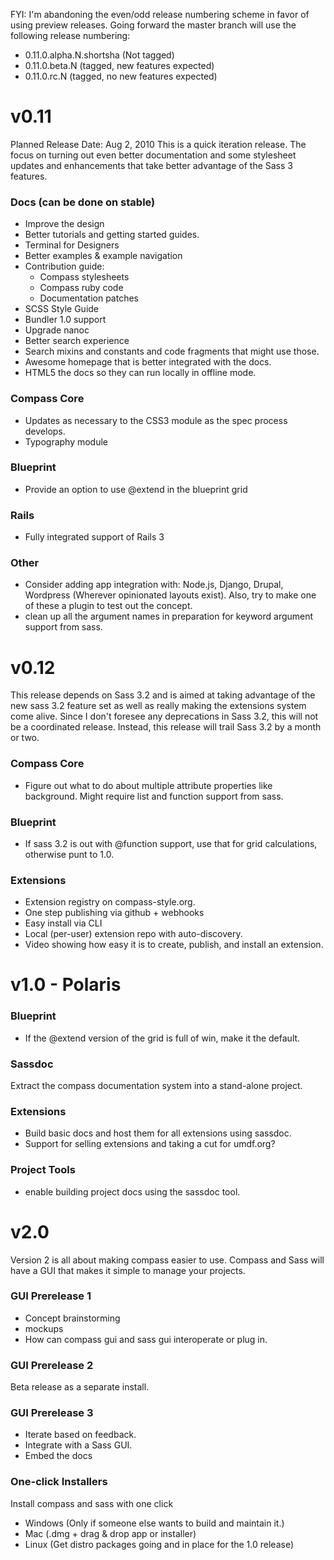 FYI: I'm abandoning the even/odd release numbering scheme in favor of using preview releases. Going forward the master branch will use the following release numbering:

* 0.11.0.alpha.N.shortsha (Not tagged)
* 0.11.0.beta.N (tagged, new features expected)
* 0.11.0.rc.N (tagged, no new features expected)

v0.11
=====
Planned Release Date: Aug 2, 2010
This is a quick iteration release. The focus on turning out
even better documentation and some stylesheet updates and
enhancements that take better advantage of the Sass 3 features.

### Docs (can be done on stable)

* Improve the design
* Better tutorials and getting started guides.
* Terminal for Designers
* Better examples & example navigation
* Contribution guide:
  * Compass stylesheets
  * Compass ruby code
  * Documentation patches
* SCSS Style Guide
* Bundler 1.0 support
* Upgrade nanoc
* Better search experience
* Search mixins and constants and code fragments that might use those.
* Awesome homepage that is better integrated with the docs.
* HTML5 the docs so they can run locally in offline mode.

### Compass Core

* Updates as necessary to the CSS3 module as the spec process develops.
* Typography module

### Blueprint

* Provide an option to use @extend in the blueprint grid

### Rails

* Fully integrated support of Rails 3

### Other

* Consider adding app integration with: Node.js, Django, Drupal, Wordpress
  (Wherever opinionated layouts exist). Also, try to make one of these a plugin
  to test out the concept.
* clean up all the argument names in preparation for keyword argument support from sass.

v0.12 
=====

This release depends on Sass 3.2 and is aimed at taking advantage of
the new sass 3.2 feature set as well as really making the extensions
system come alive. Since I don't foresee any deprecations in Sass 3.2,
this will not be a coordinated release. Instead, this release will
trail Sass 3.2 by a month or two.

### Compass Core

* Figure out what to do about multiple attribute properties like background.
  Might require list and function support from sass.

### Blueprint

* If sass 3.2 is out with @function support, use that for grid
  calculations, otherwise punt to 1.0.

### Extensions

* Extension registry on compass-style.org.
* One step publishing via github + webhooks
* Easy install via CLI
* Local (per-user) extension repo with auto-discovery.
* Video showing how easy it is to create, publish, and install an extension.


v1.0 - Polaris
==============

### Blueprint

* If the @extend version of the grid is full of win, make it the default.

### Sassdoc

Extract the compass documentation system into a stand-alone project.

### Extensions

* Build basic docs and host them for all extensions using sassdoc.
* Support for selling extensions and taking a cut for umdf.org?

### Project Tools

* enable building project docs using the sassdoc tool.

v2.0
====

Version 2 is all about making compass easier to use. Compass and Sass
will have a GUI that makes it simple to manage your projects.

### GUI Prerelease 1

* Concept brainstorming
* mockups
* How can compass gui and sass gui interoperate or plug in.

### GUI Prerelease 2

Beta release as a separate install.

### GUI Prerelease 3

* Iterate based on feedback.
* Integrate with a Sass GUI.
* Embed the docs

### One-click Installers

Install compass and sass with one click

* Windows (Only if someone else wants to build and maintain it.)
* Mac (.dmg + drag & drop app or installer)
* Linux (Get distro packages going and in place for the 1.0 release)
